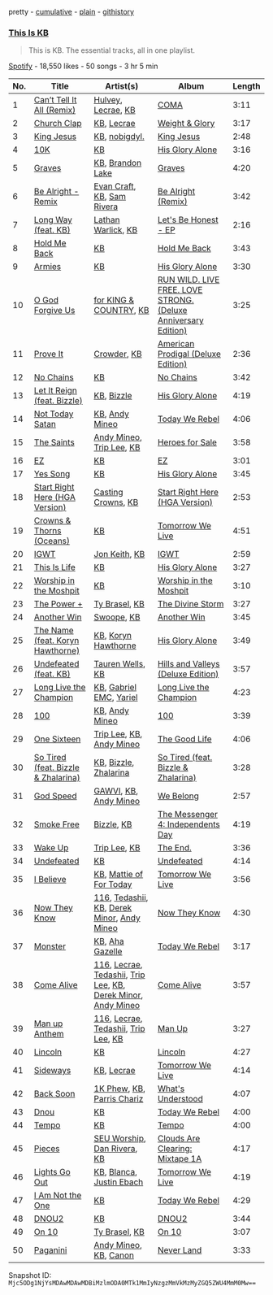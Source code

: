 pretty - [cumulative](/playlists/cumulative/37i9dQZF1DZ06evO4djsfT.md) - [plain](/playlists/plain/37i9dQZF1DZ06evO4djsfT) - [githistory](https://github.githistory.xyz/mackorone/spotify-playlist-archive/blob/main/playlists/plain/37i9dQZF1DZ06evO4djsfT)

### [This Is KB](https://open.spotify.com/playlist/37i9dQZF1DZ06evO4djsfT)

> This is KB\. The essential tracks, all in one playlist.

[Spotify](https://open.spotify.com/user/spotify) - 18,550 likes - 50 songs - 3 hr 5 min

| No. | Title | Artist(s) | Album | Length |
|---|---|---|---|---|
| 1 | [Can’t Tell It All \(Remix\)](https://open.spotify.com/track/3HVeUY3tYnCg7yHe3JN0bS) | [Hulvey](https://open.spotify.com/artist/3zSrc5vUlUxyDdS0KrxFJO), [Lecrae](https://open.spotify.com/artist/1CFCsEqKrCyvAFKOATQHiW), [KB](https://open.spotify.com/artist/77IKXFvO7SpWrq8hflrUXc) | [COMA](https://open.spotify.com/album/1R9kIu20SZDjdKj3KpysYL) | 3:11 |
| 2 | [Church Clap](https://open.spotify.com/track/4iHrXZX4AKJOW58civjs1t) | [KB](https://open.spotify.com/artist/77IKXFvO7SpWrq8hflrUXc), [Lecrae](https://open.spotify.com/artist/1CFCsEqKrCyvAFKOATQHiW) | [Weight & Glory](https://open.spotify.com/album/4gR8HZVG97FFpWrzfvVM8v) | 3:17 |
| 3 | [King Jesus](https://open.spotify.com/track/2ZiFqYVqFov05oVA8QQjEP) | [KB](https://open.spotify.com/artist/77IKXFvO7SpWrq8hflrUXc), [nobigdyl.](https://open.spotify.com/artist/2d8NsBa8O4C6bgQatFP5V4) | [King Jesus](https://open.spotify.com/album/5YJm6pkNV8vFWjqDc9LNDD) | 2:48 |
| 4 | [10K](https://open.spotify.com/track/6RSQJWAsHqCAqhH9cgStE5) | [KB](https://open.spotify.com/artist/77IKXFvO7SpWrq8hflrUXc) | [His Glory Alone](https://open.spotify.com/album/6MnWWXrO1wvrzmGZ7iG1Sj) | 3:16 |
| 5 | [Graves](https://open.spotify.com/track/1CEYsFOS0hAoVxuqtRmaLz) | [KB](https://open.spotify.com/artist/77IKXFvO7SpWrq8hflrUXc), [Brandon Lake](https://open.spotify.com/artist/1bdnGJxkbIIys5Jhk1T74v) | [Graves](https://open.spotify.com/album/7IyWwzTZC4NAGp9Sg0UAKM) | 4:20 |
| 6 | [Be Alright \- Remix](https://open.spotify.com/track/1Uj2EIkCWdfe6XMOscRqBr) | [Evan Craft](https://open.spotify.com/artist/4vEpUOtKWtpotWkuv0Vlx4), [KB](https://open.spotify.com/artist/77IKXFvO7SpWrq8hflrUXc), [Sam Rivera](https://open.spotify.com/artist/4BuHGiGgKtUUHqthu6Ze5x) | [Be Alright \(Remix\)](https://open.spotify.com/album/5CZSvhDtNjRA7kU0FFHxY7) | 3:42 |
| 7 | [Long Way \(feat\. KB\)](https://open.spotify.com/track/4t1eK7Vxy2f4l29qJM6lrP) | [Lathan Warlick](https://open.spotify.com/artist/6Wg68vsyRjVt7TRJsWNWSP), [KB](https://open.spotify.com/artist/77IKXFvO7SpWrq8hflrUXc) | [Let's Be Honest \- EP](https://open.spotify.com/album/6Efeo3hqiEHsi6DXdeVK6Y) | 2:16 |
| 8 | [Hold Me Back](https://open.spotify.com/track/5C5FqRfbXF9oY4HSRYyqn3) | [KB](https://open.spotify.com/artist/77IKXFvO7SpWrq8hflrUXc) | [Hold Me Back](https://open.spotify.com/album/2jGC7NrvufO6RAbDn60NTU) | 3:43 |
| 9 | [Armies](https://open.spotify.com/track/0xn6LxYghEct04MQTcrtrJ) | [KB](https://open.spotify.com/artist/77IKXFvO7SpWrq8hflrUXc) | [His Glory Alone](https://open.spotify.com/album/6MnWWXrO1wvrzmGZ7iG1Sj) | 3:30 |
| 10 | [O God Forgive Us](https://open.spotify.com/track/2dBpNhfNCT1XkBRAOdam5J) | [for KING & COUNTRY](https://open.spotify.com/artist/3sDbKMebVH2VYcRSl7u1VC), [KB](https://open.spotify.com/artist/77IKXFvO7SpWrq8hflrUXc) | [RUN WILD\. LIVE FREE\. LOVE STRONG\. \(Deluxe Anniversary Edition\)](https://open.spotify.com/album/3JgsuH1i4ddVP4Ke5zf87I) | 3:25 |
| 11 | [Prove It](https://open.spotify.com/track/1tGKjMflcFTEY2IOzKhwLe) | [Crowder](https://open.spotify.com/artist/39xmI59WrIMyyJjSDq6WCu), [KB](https://open.spotify.com/artist/77IKXFvO7SpWrq8hflrUXc) | [American Prodigal \(Deluxe Edition\)](https://open.spotify.com/album/5UnaAIuMRqSBeBWY3XM0FQ) | 2:36 |
| 12 | [No Chains](https://open.spotify.com/track/2B8OrKU8suMxTx2PcuuSIG) | [KB](https://open.spotify.com/artist/77IKXFvO7SpWrq8hflrUXc) | [No Chains](https://open.spotify.com/album/0IyI0N52hnLYyBRoeB0EAr) | 3:42 |
| 13 | [Let It Reign \(feat\. Bizzle\)](https://open.spotify.com/track/51ibczFjbaSrxynt6yKKah) | [KB](https://open.spotify.com/artist/77IKXFvO7SpWrq8hflrUXc), [Bizzle](https://open.spotify.com/artist/0P8V2XSw1mIo8739T1qjzr) | [His Glory Alone](https://open.spotify.com/album/6MnWWXrO1wvrzmGZ7iG1Sj) | 4:19 |
| 14 | [Not Today Satan](https://open.spotify.com/track/1oKdabnq8pKhjM79yUNN93) | [KB](https://open.spotify.com/artist/77IKXFvO7SpWrq8hflrUXc), [Andy Mineo](https://open.spotify.com/artist/1TMrnxBwZfmfRxsGzkNIHw) | [Today We Rebel](https://open.spotify.com/album/4F78fdhOqb861NcldgbPTH) | 4:06 |
| 15 | [The Saints](https://open.spotify.com/track/6OJgPdiryjvefJC3fsDAuA) | [Andy Mineo](https://open.spotify.com/artist/1TMrnxBwZfmfRxsGzkNIHw), [Trip Lee](https://open.spotify.com/artist/12H1Dmi64fAmmARrsyVFzy), [KB](https://open.spotify.com/artist/77IKXFvO7SpWrq8hflrUXc) | [Heroes for Sale](https://open.spotify.com/album/4Ok6ziWADtgdRcy4nixjtL) | 3:58 |
| 16 | [EZ](https://open.spotify.com/track/05BVRn8zyr2xhLz2V4IdZV) | [KB](https://open.spotify.com/artist/77IKXFvO7SpWrq8hflrUXc) | [EZ](https://open.spotify.com/album/1sus1FubvrFW0FOg1F2YCZ) | 3:01 |
| 17 | [Yes Song](https://open.spotify.com/track/5AeWSEIYAoK3o4BydeX0Ec) | [KB](https://open.spotify.com/artist/77IKXFvO7SpWrq8hflrUXc) | [His Glory Alone](https://open.spotify.com/album/6MnWWXrO1wvrzmGZ7iG1Sj) | 3:45 |
| 18 | [Start Right Here \(HGA Version\)](https://open.spotify.com/track/6iLtLgh5wyYIN4OVgxiSAV) | [Casting Crowns](https://open.spotify.com/artist/6eJqAWJdd8JhAN1pQGie4r), [KB](https://open.spotify.com/artist/77IKXFvO7SpWrq8hflrUXc) | [Start Right Here \(HGA Version\)](https://open.spotify.com/album/0k32rDwHYgyV5Zk6GvaVHQ) | 2:53 |
| 19 | [Crowns & Thorns \(Oceans\)](https://open.spotify.com/track/4odWmR05uVl3Adkas6Ap9e) | [KB](https://open.spotify.com/artist/77IKXFvO7SpWrq8hflrUXc) | [Tomorrow We Live](https://open.spotify.com/album/5ZjHNjAwBW3atSfIfkCQpR) | 4:51 |
| 20 | [IGWT](https://open.spotify.com/track/13eWduFiVbu83T2Sm5hAIf) | [Jon Keith](https://open.spotify.com/artist/0PUc1lwaZpPJaMr0v4Gdvo), [KB](https://open.spotify.com/artist/77IKXFvO7SpWrq8hflrUXc) | [IGWT](https://open.spotify.com/album/79MvjuFzYGvLVXzURjgNsT) | 2:59 |
| 21 | [This Is Life](https://open.spotify.com/track/3X5yUONtNNQgSx7vXhSci0) | [KB](https://open.spotify.com/artist/77IKXFvO7SpWrq8hflrUXc) | [His Glory Alone](https://open.spotify.com/album/6MnWWXrO1wvrzmGZ7iG1Sj) | 3:27 |
| 22 | [Worship in the Moshpit](https://open.spotify.com/track/6MHQObYccj0fpYH3NnxewV) | [KB](https://open.spotify.com/artist/77IKXFvO7SpWrq8hflrUXc) | [Worship in the Moshpit](https://open.spotify.com/album/3ccBgpEeVPly4YAOLBDuPX) | 3:10 |
| 23 | [The Power +](https://open.spotify.com/track/2cF2KO5fdHfoUBo4DAxO7L) | [Ty Brasel](https://open.spotify.com/artist/419NjKezGEJOVPtiymCp2p), [KB](https://open.spotify.com/artist/77IKXFvO7SpWrq8hflrUXc) | [The Divine Storm](https://open.spotify.com/album/5FviCI60k4C6DI0bxFqfDe) | 3:27 |
| 24 | [Another Win](https://open.spotify.com/track/7sLlmRNA9DoY4Ijrl6jbzY) | [Swoope](https://open.spotify.com/artist/78ZdtwvDD5zTElro6EGkcU), [KB](https://open.spotify.com/artist/77IKXFvO7SpWrq8hflrUXc) | [Another Win](https://open.spotify.com/album/7veYjJEJdSVMaxU9NBIObU) | 3:45 |
| 25 | [The Name \(feat\. Koryn Hawthorne\)](https://open.spotify.com/track/1OLkuTadZZSdfzgUeemRsU) | [KB](https://open.spotify.com/artist/77IKXFvO7SpWrq8hflrUXc), [Koryn Hawthorne](https://open.spotify.com/artist/03qM4LmPCrR7CuHTE0WAIW) | [His Glory Alone](https://open.spotify.com/album/6MnWWXrO1wvrzmGZ7iG1Sj) | 3:49 |
| 26 | [Undefeated \(feat\. KB\)](https://open.spotify.com/track/3MU0cqyxgy3jc3Z4mu766m) | [Tauren Wells](https://open.spotify.com/artist/3SKza3YPBri1k43LB1Tqy4), [KB](https://open.spotify.com/artist/77IKXFvO7SpWrq8hflrUXc) | [Hills and Valleys \(Deluxe Edition\)](https://open.spotify.com/album/30BOQ9C4YXbORhmIpvMrVw) | 3:57 |
| 27 | [Long Live the Champion](https://open.spotify.com/track/6fUxgWa744fqILNOVFrysp) | [KB](https://open.spotify.com/artist/77IKXFvO7SpWrq8hflrUXc), [Gabriel EMC](https://open.spotify.com/artist/0rOLLmeuTbBAx7YKcVEECH), [Yariel](https://open.spotify.com/artist/2eu1Av4h29jABu0xlHSt2T) | [Long Live the Champion](https://open.spotify.com/album/0AN00aCqSqB60vYCBInkDW) | 4:23 |
| 28 | [100](https://open.spotify.com/track/30lW7sca9vsJThBCifkwGo) | [KB](https://open.spotify.com/artist/77IKXFvO7SpWrq8hflrUXc), [Andy Mineo](https://open.spotify.com/artist/1TMrnxBwZfmfRxsGzkNIHw) | [100](https://open.spotify.com/album/7BQy4Rm4CRWGyBKei9CJFv) | 3:39 |
| 29 | [One Sixteen](https://open.spotify.com/track/0PxHrnV45CQascq6nWBnLT) | [Trip Lee](https://open.spotify.com/artist/12H1Dmi64fAmmARrsyVFzy), [KB](https://open.spotify.com/artist/77IKXFvO7SpWrq8hflrUXc), [Andy Mineo](https://open.spotify.com/artist/1TMrnxBwZfmfRxsGzkNIHw) | [The Good Life](https://open.spotify.com/album/4isPEpuar7DBekswZNoawh) | 4:06 |
| 30 | [So Tired \(feat\. Bizzle & Zhalarina\)](https://open.spotify.com/track/2TYtWTZO97F1Uyuwov8wSk) | [KB](https://open.spotify.com/artist/77IKXFvO7SpWrq8hflrUXc), [Bizzle](https://open.spotify.com/artist/0P8V2XSw1mIo8739T1qjzr), [Zhalarina](https://open.spotify.com/artist/4YGH9xeBuphWZaiiWmG8sC) | [So Tired \(feat\. Bizzle & Zhalarina\)](https://open.spotify.com/album/4pLXkCFVxFL1yNy85N3vSb) | 3:28 |
| 31 | [God Speed](https://open.spotify.com/track/4LAXqhv4DfNMICQKEWw8dC) | [GAWVI](https://open.spotify.com/artist/0oPd8f0W82Tgrazx2PYNab), [KB](https://open.spotify.com/artist/77IKXFvO7SpWrq8hflrUXc), [Andy Mineo](https://open.spotify.com/artist/1TMrnxBwZfmfRxsGzkNIHw) | [We Belong](https://open.spotify.com/album/2m6yXR1LYIwvoKH4fpdKKS) | 2:57 |
| 32 | [Smoke Free](https://open.spotify.com/track/4N0kn2312eWP0ufX6O6lkZ) | [Bizzle](https://open.spotify.com/artist/0P8V2XSw1mIo8739T1qjzr), [KB](https://open.spotify.com/artist/77IKXFvO7SpWrq8hflrUXc) | [The Messenger 4: Independents Day](https://open.spotify.com/album/0mi8gsJuVUlshWtP5yaq3U) | 4:19 |
| 33 | [Wake Up](https://open.spotify.com/track/5XBGxROlpdJYueRfu9C4hO) | [Trip Lee](https://open.spotify.com/artist/12H1Dmi64fAmmARrsyVFzy), [KB](https://open.spotify.com/artist/77IKXFvO7SpWrq8hflrUXc) | [The End.](https://open.spotify.com/album/04pUvZNdQT3sT8jJ7Iulwr) | 3:36 |
| 34 | [Undefeated](https://open.spotify.com/track/23aDfyOz4nmNTt3iyjl6Yc) | [KB](https://open.spotify.com/artist/77IKXFvO7SpWrq8hflrUXc) | [Undefeated](https://open.spotify.com/album/5uVvaONs9KIUec16x6w8ex) | 4:14 |
| 35 | [I Believe](https://open.spotify.com/track/67Up1s05wqRlG7sy0PWMlO) | [KB](https://open.spotify.com/artist/77IKXFvO7SpWrq8hflrUXc), [Mattie of For Today](https://open.spotify.com/artist/7BjHKoCoguN4piT5nr7F5z) | [Tomorrow We Live](https://open.spotify.com/album/5ZjHNjAwBW3atSfIfkCQpR) | 3:56 |
| 36 | [Now They Know](https://open.spotify.com/track/1wfY6AQT8zIY9CVyd8Iy79) | [116](https://open.spotify.com/artist/7tTsvTUJ7lXBezazP5jU72), [Tedashii](https://open.spotify.com/artist/4c6lhwoOrmgNWvl0GxHlW1), [KB](https://open.spotify.com/artist/77IKXFvO7SpWrq8hflrUXc), [Derek Minor](https://open.spotify.com/artist/3fn8lZLy7Q61AXCWWPYC4B), [Andy Mineo](https://open.spotify.com/artist/1TMrnxBwZfmfRxsGzkNIHw) | [Now They Know](https://open.spotify.com/album/6lpJPDD0Z1nY8HtvPBjG2c) | 4:30 |
| 37 | [Monster](https://open.spotify.com/track/6Rbk8g1VWn2aXZXyNqP7Xb) | [KB](https://open.spotify.com/artist/77IKXFvO7SpWrq8hflrUXc), [Aha Gazelle](https://open.spotify.com/artist/7suLW93RkuQKWb4WTI5F14) | [Today We Rebel](https://open.spotify.com/album/4F78fdhOqb861NcldgbPTH) | 3:17 |
| 38 | [Come Alive](https://open.spotify.com/track/7cSgDrUh6ZAv25JgOPlyOB) | [116](https://open.spotify.com/artist/7tTsvTUJ7lXBezazP5jU72), [Lecrae](https://open.spotify.com/artist/1CFCsEqKrCyvAFKOATQHiW), [Tedashii](https://open.spotify.com/artist/4c6lhwoOrmgNWvl0GxHlW1), [Trip Lee](https://open.spotify.com/artist/12H1Dmi64fAmmARrsyVFzy), [KB](https://open.spotify.com/artist/77IKXFvO7SpWrq8hflrUXc), [Derek Minor](https://open.spotify.com/artist/3fn8lZLy7Q61AXCWWPYC4B), [Andy Mineo](https://open.spotify.com/artist/1TMrnxBwZfmfRxsGzkNIHw) | [Come Alive](https://open.spotify.com/album/4nrf0EltbsBbUX5fSJjF2W) | 3:57 |
| 39 | [Man up Anthem](https://open.spotify.com/track/4HSyxvkoA2MKKVh13ruWLI) | [116](https://open.spotify.com/artist/7tTsvTUJ7lXBezazP5jU72), [Lecrae](https://open.spotify.com/artist/1CFCsEqKrCyvAFKOATQHiW), [Tedashii](https://open.spotify.com/artist/4c6lhwoOrmgNWvl0GxHlW1), [Trip Lee](https://open.spotify.com/artist/12H1Dmi64fAmmARrsyVFzy), [KB](https://open.spotify.com/artist/77IKXFvO7SpWrq8hflrUXc) | [Man Up](https://open.spotify.com/album/6fSKi6TfeqQazb9QlpfRUy) | 3:27 |
| 40 | [Lincoln](https://open.spotify.com/track/7KsSc1CI3GAbcsqv2t0G6K) | [KB](https://open.spotify.com/artist/77IKXFvO7SpWrq8hflrUXc) | [Lincoln](https://open.spotify.com/album/1BgrsZr2sx0dEiK18sZGd9) | 4:27 |
| 41 | [Sideways](https://open.spotify.com/track/7qzqx1R7HHWKcwioMAqX2M) | [KB](https://open.spotify.com/artist/77IKXFvO7SpWrq8hflrUXc), [Lecrae](https://open.spotify.com/artist/1CFCsEqKrCyvAFKOATQHiW) | [Tomorrow We Live](https://open.spotify.com/album/5ZjHNjAwBW3atSfIfkCQpR) | 4:14 |
| 42 | [Back Soon](https://open.spotify.com/track/4H20Cd4jvIZsdOKnFuCGAM) | [1K Phew](https://open.spotify.com/artist/6CQGrt3AJ2gx5oMSR0mwbl), [KB](https://open.spotify.com/artist/77IKXFvO7SpWrq8hflrUXc), [Parris Chariz](https://open.spotify.com/artist/2Vt6gyhUH7Vj2cybfQWOqM) | [What's Understood](https://open.spotify.com/album/5yjpMVAQ1f4DurUP67RcKR) | 4:07 |
| 43 | [Dnou](https://open.spotify.com/track/2fBhHFsXlV23ENM4nEBsVT) | [KB](https://open.spotify.com/artist/77IKXFvO7SpWrq8hflrUXc) | [Today We Rebel](https://open.spotify.com/album/4F78fdhOqb861NcldgbPTH) | 4:00 |
| 44 | [Tempo](https://open.spotify.com/track/2qFykEZQhO43nt6Kbg0IFk) | [KB](https://open.spotify.com/artist/77IKXFvO7SpWrq8hflrUXc) | [Tempo](https://open.spotify.com/album/7CHHpR5lbHnnNdY2blhDhi) | 4:00 |
| 45 | [Pieces](https://open.spotify.com/track/2S9t3jIPnEs7zlTzZHPbEQ) | [SEU Worship](https://open.spotify.com/artist/7M7UXUwtz3Wb25PVS8dwHs), [Dan Rivera](https://open.spotify.com/artist/0AMYyPxXhg0YdrIrLaWD31), [KB](https://open.spotify.com/artist/77IKXFvO7SpWrq8hflrUXc) | [Clouds Are Clearing: Mixtape 1A](https://open.spotify.com/album/3saIlADNT5151AhQnPxEIQ) | 4:17 |
| 46 | [Lights Go Out](https://open.spotify.com/track/5TYKPiZtHh02L0Xx8Prkiv) | [KB](https://open.spotify.com/artist/77IKXFvO7SpWrq8hflrUXc), [Blanca](https://open.spotify.com/artist/0GMSpOzEVXA4kboHiyvddO), [Justin Ebach](https://open.spotify.com/artist/7lAEeQHAtYITsUktcK80m9) | [Tomorrow We Live](https://open.spotify.com/album/5ZjHNjAwBW3atSfIfkCQpR) | 4:19 |
| 47 | [I Am Not the One](https://open.spotify.com/track/5PRBy8y79B3xM2Kx3tJbmb) | [KB](https://open.spotify.com/artist/77IKXFvO7SpWrq8hflrUXc) | [Today We Rebel](https://open.spotify.com/album/4F78fdhOqb861NcldgbPTH) | 4:29 |
| 48 | [DNOU2](https://open.spotify.com/track/5E1Np2je3NS2ucYjgoZwrM) | [KB](https://open.spotify.com/artist/77IKXFvO7SpWrq8hflrUXc) | [DNOU2](https://open.spotify.com/album/3cCoAz0jHGTo5SQXBi2w69) | 3:44 |
| 49 | [On 10](https://open.spotify.com/track/2KR3XkJdsVJrF1ISG1QbLy) | [Ty Brasel](https://open.spotify.com/artist/419NjKezGEJOVPtiymCp2p), [KB](https://open.spotify.com/artist/77IKXFvO7SpWrq8hflrUXc) | [On 10](https://open.spotify.com/album/1o2f9ssb08V2XSRichmBT1) | 3:07 |
| 50 | [Paganini](https://open.spotify.com/track/66UXoQx5oMbil1UWDXDIW0) | [Andy Mineo](https://open.spotify.com/artist/1TMrnxBwZfmfRxsGzkNIHw), [KB](https://open.spotify.com/artist/77IKXFvO7SpWrq8hflrUXc), [Canon](https://open.spotify.com/artist/1dIjbaW9JTTQQ7ufrQnGsq) | [Never Land](https://open.spotify.com/album/5HMbGgihB0YZlcLzqAKqa5) | 3:33 |

Snapshot ID: `Mjc5ODg1NjYsMDAwMDAwMDBiMzlmODA0MTk1MmIyNzgzMmVkMzMyZGQ5ZWU4MmM0Mw==`
